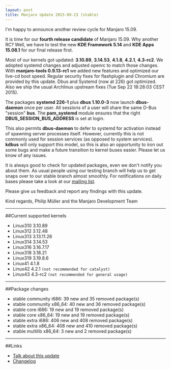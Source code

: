 ```yaml
---
layout: post
title: Manjaro Update 2015-09-23 (stable)
---
```


I'm happy to announce another review cycle for Manjaro 15.09.

It is time for our **fourth release candidate** of Manjaro 15.09. Why another RC? Well, we have to test the new **KDE Framework 5.14** and **KDE Apps 15.08.1** for our final release first. 

Most of our kernels got updated: **3.10.89**, **3.14.53**, **4.1.8**, **4.2.1**, **4.3-rc2**. We adopted systemd changes and adjusted openrc to match those changes. With **manjaro-tools 0.9.13-rc1** we added new features and optimized our live-cd boot speed. Regular security fixes for flashplugin and Chromium are provided by this update. Dbus and Systemd (now at 226) got optimized. Also we ship the usual Archlinux upstream fixes (Tue Sep 22 18:28:03 CEST 2015).

The packages **systemd 226-1** plus **dbus 1.10.0-3** now launch **dbus-daemon** once per user. All sessions of a user will share the same D-Bus "session" **bus**. The **pam_systemd** module ensures that the right **DBUS_SESSION_BUS_ADDRESS** is set at login.

This also permits **dbus-daemon** to defer to systemd for activation instead of spawning server processes itself. However, currently this is not commonly used for session services (as opposed to system services). **kdbus** will only support this model, so this is also an opportunity to iron out some bugs and make a future transition to kernel buses easier. Please let us know of any issues.

It is always good to check for updated packages, even we don't notify you about them. As usual people using our testing branch will help us to get snaps over to our stable branch almost smoothly. For notifications on daily bases please take a look at our [mailing list](https://lists.manjaro.org/pipermail/manjaro-packages/).

Please give us feedback and report any findings with this update.

Kind regards,
Philip Müller and the Manjaro Development Team

----

##Current supported kernels

* Linux310 3.10.89
* Linux312 3.12.48
* Linux313 3.13.11.26
* Linux314 3.14.53
* Linux316 3.16.7.17
* Linux318 3.18.21
* Linux319 3.19.8.6
* Linux41  4.1.8
* Linux42  4.2.1 `(not recommended for catalyst)`
* Linux43  4.3-rc2 `(not recommended for general usage)`

----

##Package changes

* stable community i686:  39 new and 35 removed package(s)
* stable community x86_64:  40 new and 36 removed package(s)
* stable core i686:  19 new and 19 removed package(s)
* stable core x86_64:  19 new and 19 removed package(s)
* stable extra i686:  406 new and 408 removed package(s)
* stable extra x86_64:  408 new and 410 removed package(s)
* stable multilib x86_64:  3 new and 2 removed package(s)

----

##Links

* [Talk about this update](https://forum.manjaro.org/index.php?topic=26498.0)
* [Changelog](https://lists.manjaro.org/pipermail/manjaro-packages/Week-of-Mon-20150921/004247.html)
